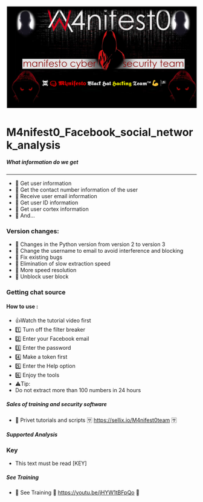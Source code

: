 # ![Locations](https://github.com/M4nifest0/M4nifest0_WhatsApp/blob/master/s.png) 

# M4nifest0_Facebook_social_network_analysis

##### What information do we get
----------------------
- 📌 Get user information
- 📌 Get the contact number information of the user
- 📌 Receive user email information
- 📌 Get user ID information
- 📌 Get user cortex information
- 📌 And...


### Version changes:
- 🦠 Changes in the Python version from version 2 to version 3
- 🦠 Change the username to email to avoid interference and blocking
- 🦠 Fix existing bugs
- 🦠 Elimination of slow extraction speed
- 🦠 More speed resolution
- 🦠 Unblock user block

### Getting chat source
#### How to use :
- 👍Watch the tutorial video first
- 1️⃣ Turn off the filter breaker
- 2️⃣ Enter your Facebook email
- 3️⃣ Enter the password
- 4️⃣ Make a token first
- 5️⃣ Enter the Help option
- 6️⃣ Enjoy the tools
- ⚠️Tip:
-  Do not extract more than 100 numbers in 24 hours

##### Sales of training and security software
- 🛄 Privet tutorials and scripts 🈂️  https://sellix.io/M4nifest0team 🈂️

##### Supported Analysis
### Key
- This text must be read [KEY]

##### See Training 

- 🔞 See Training 🎥 https://youtu.be/jHYW1tBFpQo  🎥
